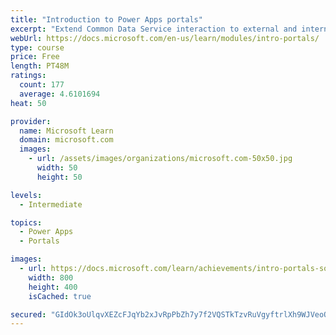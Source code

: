 ```yaml
---
title: "Introduction to Power Apps portals"
excerpt: "Extend Common Data Service interaction to external and internal audiences such as customers, partners, and employees. Use portals to set up an interactive, web-based sales, services, support, and social engagement application platform to connect with customers, engage with communities, manage site content, and empower your channel partners. Empower anyone inside or outside your organization to interact with Common Data Service data by using portals."
webUrl: https://docs.microsoft.com/en-us/learn/modules/intro-portals/
type: course
price: Free
length: PT48M
ratings:
  count: 177
  average: 4.6101694
heat: 50

provider:
  name: Microsoft Learn
  domain: microsoft.com
  images:
    - url: /assets/images/organizations/microsoft.com-50x50.jpg
      width: 50
      height: 50

levels:
  - Intermediate

topics:
  - Power Apps
  - Portals

images:
  - url: https://docs.microsoft.com/learn/achievements/intro-portals-social.png
    width: 800
    height: 400
    isCached: true

secured: "GIdOk3oUlqvXEZcFJqYb2xJvRpPbZh7y7f2VQSTkTzvRuVgyftrlXh9WJVeoOQic8eNd8TRJDq6CAjWlmMzi8tPOJb/XFhY0VC+tDyPIvqH0OrPie5yEa29aDuKzSZu9HKv2i+F97Z3jPg32d44H8tIi5iIhu+O7+Ohua3OKW2MJUSOgasbo589ZpWjU070yFcRYXlhNa1baGAPxycswanjQSH5E5T4cuwXUUjZlrl06I0naalf+CAWCfaKd7MDhV6hZzCasMfcvMB/LBlUGCbKBetrfV7GnuFNauj41ZJ+RPie8Z/WC5DcjctzALDSFaQvpwY5bnGrG8s1+ExUm72EGLVn9eOatywhKnK6g1LY82QfTeq72/2dmNu/ItNC8Z0S6R/tbrqrPyFGJg3r25Tvy0ge5mMg/k7TNY00+GQU=;+JyxC6TXLfJa1GXIZbJCYQ=="
---
```



